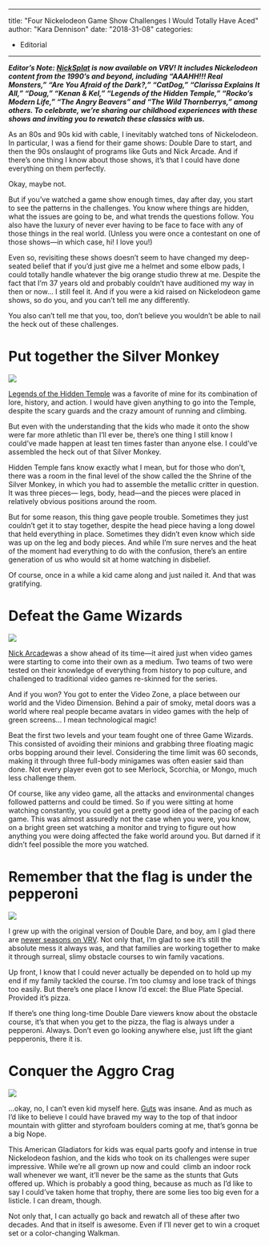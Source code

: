 
---
title: "Four Nickelodeon Game Show Challenges I Would Totally Have Aced"
author: "Kara Dennison"
date: "2018-31-08"
categories:
- Editorial
---

***Editor&#8217;s Note: [NickSplat](https://vrv.co/nicksplat) is now available on VRV! It includes Nickelodeon content from the 1990’s and beyond, including “AAAHH!!! Real Monsters,” “Are You Afraid of the Dark?,” “CatDog,” “Clarissa Explains It All,” “Doug,” “Kenan & Kel,” “Legends of the Hidden Temple,” “Rocko&#8217;s Modern Life,” “The Angry Beavers” and “The Wild Thornberrys,” among others. To celebrate, we&#8217;re sharing our childhood experiences with these shows and inviting you to rewatch these classics with us.***

As an 80s and 90s kid with cable, I inevitably watched tons of Nickelodeon. In particular, I was a fiend for their game shows: Double Dare to start, and then the 90s onslaught of programs like Guts and Nick Arcade. And if there’s one thing I know about those shows, it’s that I could have done everything on them perfectly.

Okay, maybe not.

But if you’ve watched a game show enough times, day after day, you start to see the patterns in the challenges. You know where things are hidden, what the issues are going to be, and what trends the questions follow. You also have the luxury of never ever having to be face to face with any of those things in the real world. (Unless you were once a contestant on one of those shows—in which case, hi! I love you!)

Even so, revisiting these shows doesn’t seem to have changed my deep-seated belief that if you’d just give me a helmet and some elbow pads, I could totally handle whatever the big orange studio threw at me. Despite the fact that I’m 37 years old and probably couldn’t have auditioned my way in then or now… I still feel it. And if you were a kid raised on Nickelodeon game shows, so do you, and you can’t tell me any differently.

You also can’t tell me that you, too, don’t believe you wouldn’t be able to nail the heck out of these challenges.

# Put together the Silver Monkey

![](https://i0.wp.com/vrvblog.co/wp-content/uploads/2018/08/vrv_silvermonkey.png?resize=882%2C496&#038;ssl=1)

[Legends of the Hidden Temple](https://vrv.co/series/GR4PP21JY/Legends-of-the-Hidden-Temple) was a favorite of mine for its combination of lore, history, and action. I would have given anything to go into the Temple, despite the scary guards and the crazy amount of running and climbing.

But even with the understanding that the kids who made it onto the show were far more athletic than I’ll ever be, there’s one thing I still know I could’ve made happen at least ten times faster than anyone else. I could’ve assembled the heck out of that Silver Monkey.

Hidden Temple fans know exactly what I mean, but for those who don’t, there was a room in the final level of the show called the the Shrine of the Silver Monkey, in which you had to assemble the metallic critter in question. It was three pieces— legs, body, head—and the pieces were placed in relatively obvious positions around the room.

But for some reason, this thing gave people trouble. Sometimes they just couldn’t get it to stay together, despite the head piece having a long dowel that held everything in place. Sometimes they didn’t even know which side was up on the leg and body pieces. And while I’m sure nerves and the heat of the moment had everything to do with the confusion, there’s an entire generation of us who would sit at home watching in disbelief.

Of course, once in a while a kid came along and just nailed it. And that was gratifying.

# Defeat the Game Wizards

![](https://i0.wp.com/vrvblog.co/wp-content/uploads/2018/08/vrv_arcade.png?resize=798%2C449&#038;ssl=1)

[Nick Arcade](https://vrv.co/series/G6EXXEK1R/Nick-Arcade)was a show ahead of its time—it aired just when video games were starting to come into their own as a medium. Two teams of two were tested on their knowledge of everything from history to pop culture, and challenged to traditional video games re-skinned for the series.

And if you won? You got to enter the Video Zone, a place between our world and the Video Dimension. Behind a pair of smoky, metal doors was a world where real people became avatars in video games with the help of green screens… I mean technological magic!

Beat the first two levels and your team fought one of three Game Wizards. This consisted of avoiding their minions and grabbing three floating magic orbs bopping around their level. Considering the time limit was 60 seconds, making it through three full-body minigames was often easier said than done. Not every player even got to see Merlock, Scorchia, or Mongo, much less challenge them.

Of course, like any video game, all the attacks and environmental changes followed patterns and could be timed. So if you were sitting at home watching constantly, you could get a pretty good idea of the pacing of each game. This was almost assuredly not the case when you were, you know, on a bright green set watching a monitor and trying to figure out how anything you were doing affected the fake world around you. But darned if it didn’t feel possible the more you watched.

# Remember that the flag is under the pepperoni

![](https://i2.wp.com/vrvblog.co/wp-content/uploads/2018/08/vrv_doubledare.png?resize=805%2C453&#038;ssl=1)

I grew up with the original version of Double Dare, and boy, am I glad there are [newer seasons on VRV](https://vrv.co/series/GRG5GQJPR/Double-Dare-2000). Not only that, I’m glad to see it’s still the absolute mess it always was, and that families are working together to make it through surreal, slimy obstacle courses to win family vacations.

Up front, I know that I could never actually be depended on to hold up my end if my family tackled the course. I’m too clumsy and lose track of things too easily. But there’s one place I know I’d excel: the Blue Plate Special. Provided it’s pizza.

If there’s one thing long-time Double Dare viewers know about the obstacle course, it’s that when you get to the pizza, the flag is always under a pepperoni. Always. Don’t even go looking anywhere else, just lift the giant pepperonis, there it is.

# Conquer the Aggro Crag

![](https://i0.wp.com/vrvblog.co/wp-content/uploads/2018/08/vrv_guts.png?resize=915%2C515&#038;ssl=1)

&#8230;okay, no, I can’t even kid myself here. [Guts](https://vrv.co/series/GYDKK98D6/Guts) was insane. And as much as I’d like to believe I could have braved my way to the top of that indoor mountain with glitter and styrofoam boulders coming at me, that’s gonna be a big Nope.

This American Gladiators for kids was equal parts goofy and intense in true Nickelodeon fashion, and the kids who took on its challenges were super impressive. While we’re all grown up now and could  climb an indoor rock wall whenever we want, it’ll never be the same as the stunts that Guts offered up. Which is probably a good thing, because as much as I’d like to say I could’ve taken home that trophy, there are some lies too big even for a listicle. I can dream, though.

Not only that, I can actually go back and rewatch all of these after two decades. And that in itself is awesome. Even if I’ll never get to win a croquet set or a color-changing Walkman.
